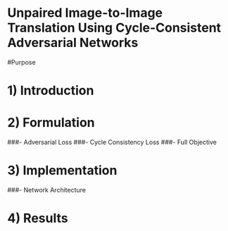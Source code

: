 # Unpaired Image-to-Image Translation Using Cycle-Consistent Adversarial Networks 


#Purpose 


# 1) Introduction  


# 2) Formulation 
###- Adversarial Loss 
###- Cycle Consistency Loss 
###- Full Objective 

# 3) Implementation 
###- Network Architecture 

# 4) Results 


